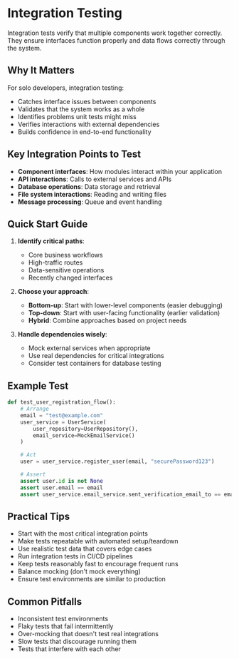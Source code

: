 # Integration Testing

Integration tests verify that multiple components work together correctly. They ensure interfaces function properly and data flows correctly through the system.

## Why It Matters

For solo developers, integration testing:

- Catches interface issues between components
- Validates that the system works as a whole
- Identifies problems unit tests might miss
- Verifies interactions with external dependencies
- Builds confidence in end-to-end functionality

## Key Integration Points to Test

- **Component interfaces**: How modules interact within your application
- **API interactions**: Calls to external services and APIs
- **Database operations**: Data storage and retrieval
- **File system interactions**: Reading and writing files
- **Message processing**: Queue and event handling

## Quick Start Guide

1. **Identify critical paths**:
    - Core business workflows
    - High-traffic routes
    - Data-sensitive operations
    - Recently changed interfaces

2. **Choose your approach**:
    - **Bottom-up**: Start with lower-level components (easier debugging)
    - **Top-down**: Start with user-facing functionality (earlier validation)
    - **Hybrid**: Combine approaches based on project needs

3. **Handle dependencies wisely**:
    - Mock external services when appropriate
    - Use real dependencies for critical integrations
    - Consider test containers for database testing

## Example Test

```python
def test_user_registration_flow():
    # Arrange
    email = "test@example.com"
    user_service = UserService(
        user_repository=UserRepository(),
        email_service=MockEmailService()
    )

    # Act
    user = user_service.register_user(email, "securePassword123")

    # Assert
    assert user.id is not None
    assert user.email == email
    assert user_service.email_service.sent_verification_email_to == email
```

## Practical Tips

- Start with the most critical integration points
- Make tests repeatable with automated setup/teardown
- Use realistic test data that covers edge cases
- Run integration tests in CI/CD pipelines
- Keep tests reasonably fast to encourage frequent runs
- Balance mocking (don't mock everything)
- Ensure test environments are similar to production

## Common Pitfalls

- Inconsistent test environments
- Flaky tests that fail intermittently
- Over-mocking that doesn't test real integrations
- Slow tests that discourage running them
- Tests that interfere with each other
